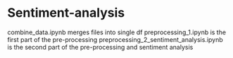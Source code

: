 # Sentiment-analysis

combine_data.ipynb merges files into single df
preprocessing_1.ipynb is the first part of the pre-processing
preprocessing_2_sentiment_analysis.ipynb is the second part of the pre-processing and sentiment analysis
